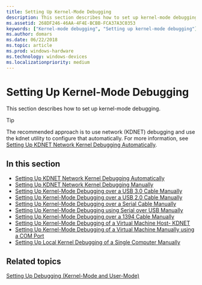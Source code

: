 ```yaml
---
title: Setting Up Kernel-Mode Debugging
description: This section describes how to set up kernel-mode debugging.
ms.assetid: 268DF246-46AA-4F4E-BCBB-FCA37A3C0353
keywords: ["Kernel-mode debugging", "Setting up kernel-mode debugging"]
ms.author: domars
ms.date: 06/22/2018
ms.topic: article
ms.prod: windows-hardware
ms.technology: windows-devices
ms.localizationpriority: medium
---
```


# <span id="debugger.setting_up_kernel-mode_debugging_in_windbg__cdb__or_ntsd"></span>Setting Up Kernel-Mode Debugging


This section describes how to set up kernel-mode debugging.

>[!TIP]
>The recommended approach is to use network (KDNET) debugging and use the kdnet utility to configure that automatically. For more information, see [Setting Up KDNET Network Kernel Debugging Automatically](setting-up-a-network-debugging-connection-automatically.md).
   

## <span id="in_this_section"></span>In this section

-   [Setting Up KDNET Network Kernel Debugging Automatically](setting-up-a-network-debugging-connection-automatically.md)
-   [Setting Up KDNET Network Kernel Debugging Manually](setting-up-a-network-debugging-connection.md)
-   [Setting Up Kernel-Mode Debugging over a USB 3.0 Cable Manually](setting-up-a-usb-3-0-debug-cable-connection.md)
-   [Setting Up Kernel-Mode Debugging over a USB 2.0 Cable Manually](setting-up-a-usb-2-0-debug-cable-connection.md)
-   [Setting Up Kernel-Mode Debugging over a Serial Cable Manually](setting-up-a-null-modem-cable-connection.md)
-   [Setting Up Kernel-Mode Debugging using Serial over USB Manually](setting-up-kernel-mode-debugging-using-serial-over-usb-manually-.md)
-   [Setting Up Kernel-Mode Debugging over a 1394 Cable Manually](setting-up-a-1394-cable-connection.md)
-   [Setting Up Kernel-Mode Debugging of a Virtual Machine Host- KDNET](setting-up-network-debugging-of-a-virtual-machine-host.md)
-   [Setting Up Kernel-Mode Debugging of a Virtual Machine Manually using a COM Port](attaching-to-a-virtual-machine--kernel-mode-.md)
-   [Setting Up Local Kernel Debugging of a Single Computer Manually](setting-up-local-kernel-debugging-of-a-single-computer-manually.md)

## <span id="related_topics"></span>Related topics


[Setting Up Debugging (Kernel-Mode and User-Mode)](getting-set-up-for-debugging.md)


 

 






